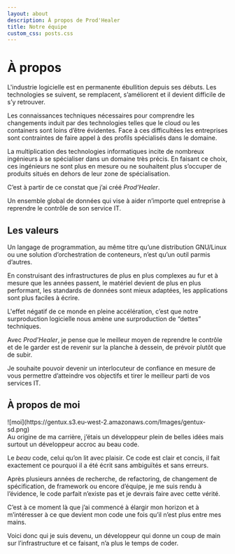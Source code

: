 ```yaml
---
layout: about
description: À propos de Prod'Healer
title: Notre équipe
custom_css: posts.css
---
```


# À propos

L'industrie logicielle est en permanente ébullition depuis ses débuts. Les
technologies se suivent, se remplacent, s’améliorent et il devient difficile de
s’y retrouver.

Les connaissances techniques nécessaires pour comprendre les changements induit
par des technologies telles que le cloud ou les containers sont loins d’être
évidentes. Face à ces difficultées les entreprises sont contraintes de faire
appel à des profils spécialisés dans le domaine.

La multiplication des technologies informatiques incite de nombreux ingénieurs à
se spécialiser dans un domaine très précis. En faisant ce choix, ces ingénieurs
ne sont plus en mesure ou ne souhaitent plus s’occuper de produits situés en
dehors de leur zone de spécialisation.

C’est à partir de ce constat que j’ai créé *Prod’Healer*.

Un ensemble global de données qui vise à aider n’importe quel entreprise à
reprendre le contrôle de son service IT.

## Les valeurs

Un langage de programmation, au même titre qu’une distribution GNU/Linux ou une
solution d’orchestration de conteneurs, n’est qu’un outil parmis d’autres.

En construisant des infrastructures de plus en plus complexes au fur et à mesure
que les années passent, le matériel devient de plus en plus performant, les
standards de données sont mieux adaptées, les applications sont plus faciles à
écrire.

L'effet négatif de ce monde en pleine accélération, c’est que notre
surproduction logicielle nous amène une surproduction de “dettes” techniques. 

Avec *Prod’Healer*, je pense que le meilleur moyen de reprendre le contrôle et de
le garder est de revenir sur la planche à dessein, de prévoir plutôt que de
subir.

Je souhaite pouvoir devenir un interlocuteur de confiance en mesure de vous
permettre d’atteindre vos objectifs et tirer le meilleur parti de vos services
IT.

## À propos de moi

<div class="d-md-flex flex-md-row d-sm-flex flex-sm-column mb-2">

  <div class="p-2 article-image" markdown="1">
![moi](https://gentux.s3.eu-west-2.amazonaws.com/Images/gentux-sd.png)
  </div>

  <div class="p-2 content" markdown="1">
Au origine de ma carrière, j’étais un développeur plein de belles idées mais
surtout un développeur accroc au beau code.

Le *beau* code, celui qu’on lit avec plaisir. Ce code est clair et concis, il fait
exactement ce pourquoi il a été écrit sans ambiguïtés et sans erreurs.

Après plusieurs années de recherche, de refactoring, de changement de
spécification, de framework ou encore d’équipe, je me suis rendu à l’évidence,
le code parfait n’existe pas et je devrais faire avec cette vérité.

C’est à ce moment là que j’ai commencé à élargir mon horizon et à m’intéresser à
ce que devient mon code une fois qu’il n’est plus entre mes mains.

Voici donc qui je suis devenu, un développeur qui donne un coup de main sur
l’infrastructure et ce faisant, n’a plus le temps de coder.
  </div>
</div>
